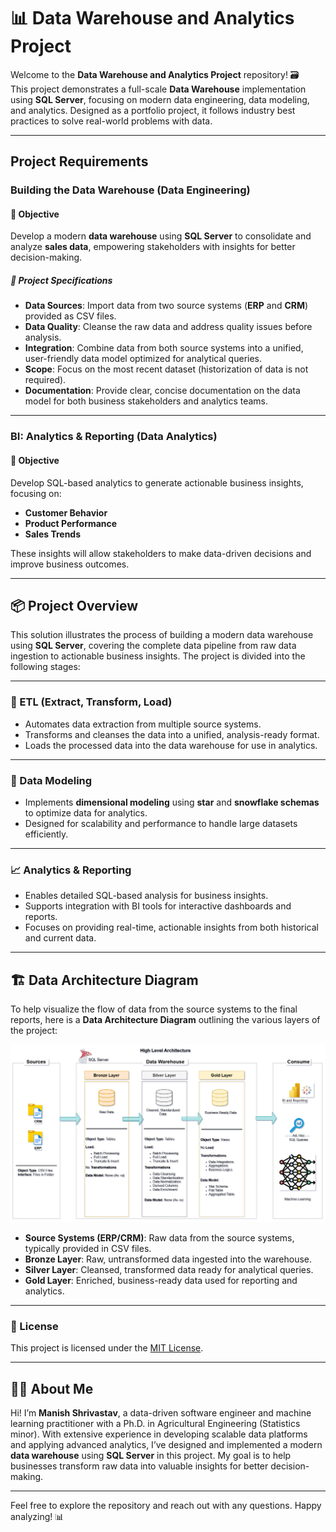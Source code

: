 # 📊 Data Warehouse and Analytics Project

Welcome to the **Data Warehouse and Analytics Project** repository! 🗃️  
This project demonstrates a full-scale **Data Warehouse** implementation using **SQL Server**, focusing on modern data engineering, data modeling, and analytics. Designed as a portfolio project, it follows industry best practices to solve real-world problems with data.

---

## Project Requirements

### Building the Data Warehouse (Data Engineering)

#### 🎯 Objective  
Develop a modern **data warehouse** using **SQL Server** to consolidate and analyze **sales data**, empowering stakeholders with insights for better decision-making.

##### 📝 Project Specifications  
- **Data Sources**: Import data from two source systems (**ERP** and **CRM**) provided as CSV files.  
- **Data Quality**: Cleanse the raw data and address quality issues before analysis.  
- **Integration**: Combine data from both source systems into a unified, user-friendly data model optimized for analytical queries.  
- **Scope**: Focus on the most recent dataset (historization of data is not required).  
- **Documentation**: Provide clear, concise documentation on the data model for both business stakeholders and analytics teams.

---

### BI: Analytics & Reporting (Data Analytics)

#### 🎯 Objective  
Develop SQL-based analytics to generate actionable business insights, focusing on:
- **Customer Behavior**
- **Product Performance**
- **Sales Trends**

These insights will allow stakeholders to make data-driven decisions and improve business outcomes.

---

## 📦 Project Overview

This solution illustrates the process of building a modern data warehouse using **SQL Server**, covering the complete data pipeline from raw data ingestion to actionable business insights. The project is divided into the following stages:

---

### 🔄 ETL (Extract, Transform, Load)
- Automates data extraction from multiple source systems.  
- Transforms and cleanses the data into a unified, analysis-ready format.  
- Loads the processed data into the data warehouse for use in analytics.

---

### 🧱 Data Modeling
- Implements **dimensional modeling** using **star** and **snowflake schemas** to optimize data for analytics.  
- Designed for scalability and performance to handle large datasets efficiently.

---

### 📈 Analytics & Reporting
- Enables detailed SQL-based analysis for business insights.  
- Supports integration with BI tools for interactive dashboards and reports.  
- Focuses on providing real-time, actionable insights from both historical and current data.

---

## 🏗️ Data Architecture Diagram

To help visualize the flow of data from the source systems to the final reports, here is a **Data Architecture Diagram** outlining the various layers of the project:

![Data Architecture Diagram](docs/DHWArchitecture.png)

- **Source Systems (ERP/CRM)**: Raw data from the source systems, typically provided in CSV files.
- **Bronze Layer**: Raw, untransformed data ingested into the warehouse.
- **Silver Layer**: Cleansed, transformed data ready for analytical queries.
- **Gold Layer**: Enriched, business-ready data used for reporting and analytics.

---

### 📄 License
This project is licensed under the [MIT License](LICENSE).

---

## 🧑‍💻 About Me

Hi! I’m **Manish Shrivastav**, a data-driven software engineer and machine learning practitioner with a Ph.D. in Agricultural Engineering (Statistics minor). With extensive experience in developing scalable data platforms and applying advanced analytics, I’ve designed and implemented a modern **data warehouse** using **SQL Server** in this project. My goal is to help businesses transform raw data into valuable insights for better decision-making.

---

Feel free to explore the repository and reach out with any questions. Happy analyzing! 📊
